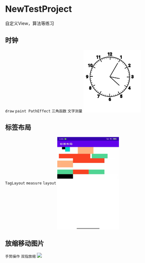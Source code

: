 ﻿# NewTestProject
自定义View，算法等练习

## 时钟
`draw` `paint PathEffect` `三角函数` `文字测量`
![](https://github.com/learningWu/NewPracticeProject/blob/main/show_photo/clock.gif)
## 标签布局
`TagLayout` `measure` `layout`
<img src="https://github.com/learningWu/NewPracticeProject/blob/main/show_photo/tag_layout.jpg" width = "200" height = "300" alt="" align=center />
## 放缩移动图片
`手势操作` `双指放缩`
![](https://github.com/learningWu/NewPracticeProject/blob/main/show_photo/scalable_image.gif)
